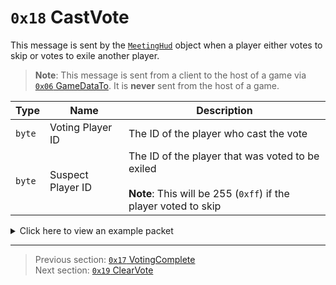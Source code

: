 # `0x18` CastVote

This message is sent by the [`MeetingHud`](../05_innernetobject_types/01_meetinghud.md) object when a player either votes to skip or votes to exile another player.

> **Note**: This message is sent from a client to the host of a game via [`0x06` GameDataTo](../02_root_message_types/06_gamedatato.md). It is **never** sent from the host of a game.

| Type | Name | Description |
| --- | --- | --- |
| `byte` | Voting Player ID | The ID of the player who cast the vote |
| `byte` | Suspect Player ID | The ID of the player that was voted to be exiled<br><br>**Note**: This will be 255 (`0xff`) if the player voted to skip |

<details>
    <summary>Click here to view an example packet</summary>

```
01              # Reliable packet
0156            # Nonce
0f0006          # Hazel message (tag of 0x06 = GameDataTo)
    d3503f8a    # Game ID: -1975562029 (REDSUS)
    a5cd11      # Target Client ID: 288421
    050002      # Hazel message (tag of 0x02 = RPC)
        d901    # MeetingHud Net ID: 217
        18      # RPC Call ID: 24 (CastVote)
        06      # Voting Player ID: 6
        05      # Suspect Player ID: 5
```
</details>

---

> Previous section: [`0x17` VotingComplete](23_votingcomplete.md)<br>
> Next section: [`0x19` ClearVote](25_clearvote.md)
